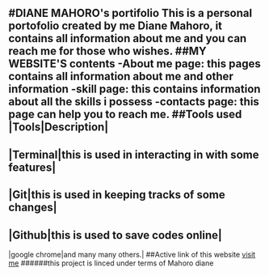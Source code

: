 #DIANE MAHORO's portifolio
This is a personal portofolio created by me Diane Mahoro, it contains all information about me and you can reach me for those who wishes.
##MY WEBSITE'S contents
-About me page: this pages contains all information about me and other information
-skill page: this contains information about all the skills i possess
-contacts page: this page can help you to reach me.
##Tools used
|Tools|Description|
-------------------
|Terminal|this is used in interacting in with some features|
------------------------------------------------------------
|Git|this is used in keeping tracks of some changes|
----------------------------------------------------
|Github|this is used to save codes online|
------------------------------------------
|google chrome|and many many others.|
##Active link of this website
[visit me]( https://diane-mahoro.github.io/mahoro/)
######this project is linced under terms of Mahoro diane
